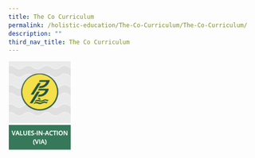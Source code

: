 ```yaml
---
title: The Co Curriculum
permalink: /holistic-education/The-Co-Curriculum/The-Co-Curriculum/
description: ""
third_nav_title: The Co Curriculum
---
```

[<img src="/images/VIA.png" 
     style="width:25%">](/the-co-curriculum/Values-In-Action-VIA)